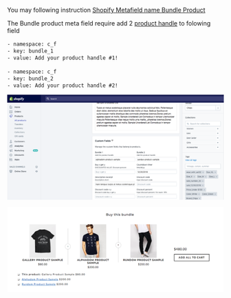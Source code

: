 You may following instruction [Shopify Metafield name Bundle Product ](/shopify-metafield.md)

The Bundle product meta field require add  2 [product handle](https://help.shopify.com/en/themes/liquid/basics/handle) to folowing field

```
- namespace: c_f
- key: bundle_1
- value: Add your product handle #1!

- namespace: c_f
- key: bundle_2
- value: Add your product handle #2!
```
![](/assets/thelook-bundle-product-metafield.png)

![](/assets/thelook-bundle.png)
